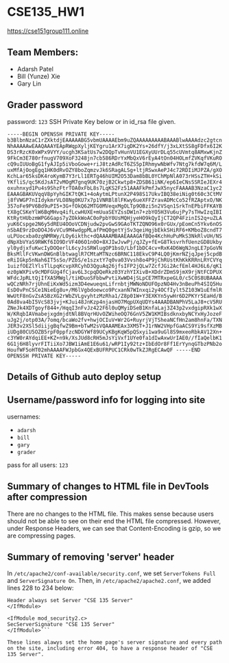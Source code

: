 # CSE135_HW1
<https://cse151group111.online>

## Team Members:
- Adarsh Patel
- Bill (Yunze) Xie
- Gary Lin

## Grader password
password: `123`
SSH Private Key below or in id_rsa file given.

`-----BEGIN OPENSSH PRIVATE KEY-----
b3BlbnNzaC1rZXktdjEAAAAABG5vbmUAAAAEbm9uZQAAAAAAAAABAAABlwAAAAdzc2gtcn
NhAAAAAwEAAQAAAYEApRWqpXyljKEYgru1ArX7igDK2Ys+26dfY/j3xLXtSS8gFDfx6I2K
DS3rRzcK0xWPx9VYY/ucgh3KSatUs7w2DQpTvHunVU1EGXyUUrDLq55cUVmtq8AMxwKjnZ
9FkCm3E780rfnugV709XoF3248jn7cb586RDrYxMbQxV6rEyA4tOn04HOLmfZVKqfVKuRO
cQ9uIUUoBgG1fyAJIp5iVboGowe+riJ8tzAdRcT6ZS5pIRhmywNbWfv7Ntg7kfdW7q6M/L
uxMfAjOogEgq1HK0dRvOZY8boZqmzvJk6SRagALSg+ltjRSwxAePJ4c72RDIiMJPZA/gXO
KchLar65ksDK4roKymB7Y3rLl1ERTg46hUIM2O53Dam8bBL0YChMpNlA073rHSsZTH+kSi
YKfliS/qc5KdJsAT2vMOgM7gnq9UK70zjB2Ckwtp8+ZDSB61iNK/ep6IeCNsSSRIeJEXr4
oxuhnxyd1Pu4s9ShzFtrTOA0xFbL8s7LqKS2Fz51AAAFkPmfJwX5nycFAAAAB3NzaC1yc2
EAAAGBAKUVqqV8pYyhGIK7tQK1+4oAytmLPtunX2P498S17UkvIBQ38eiNig0t60c3CtMV
j8fVWGP7nIIdykmrVLO8Ng0KU7x7p1VNRBl8lFKwy6ueXFFZravADMcCo52fRZAptxO/NK
357oFe9PV6Bd9uPI5+3G+fOkQ62MTG0MVeqxMgOLTp9OBzi5n2VSqn1SrkTnEPbiFFKAYB
tX8gCSKeYlW6BqMHvq4ifLcwHUXE+mUuaSEYZssDW1n7+zbYO5H3Vu6ujPy7sTHwIzqIBI
KtRytHUbzmWPG6Gaps7yZOkkWoAC0oPpbY0UsMQHjyeHO9kQyIjCT2QP4FzinIS2q+uZLA
yuK6Cspge2N6y5dREU4OOoVCDNjudw2pvGwS9GAoTKTZQNO96x0rGUx/pEomCn5Ykv6nOS
nSbAE9rzDoDO4J6vVCu9M4wdgpMLafPmQ0getYjSv3qeiHgjbEkkSHiRF6+KMboZ8cndT7
uLPUocxba0zgNMRWy/LOy6ikthc+dQAAAAMBAAEAAAGAfBQe4KchHuPuMkS3NkRlvUH/NS
dNpXbVYaS9RWKf6IO9DrVF406O1n0O+8XJIwJvwPj/qJZy+fE+G8TksvrhfUenzGD8Ukby
yl0ydjxfuKwcIyDOQerlL6cyJsSRWlugOP1bsO/Lbf1bDC4cv+RxK4D6WgNJngLE7pGoVN
BksMllFcVKwnDWGnBlbtwaglR7CMtaMTNzc6BRNC118EkvC9P4LQ0jKmrNZjqJpej5cpdB
eRiIGkp5nNah6IT5sSo/PZbS/e1szxtY7q0va03Vvsh8o4P9jChRUstKhKkKRRnLRYCVYq
1uizfOEZlYlsTlLpqKcvpXRCyhD3QguAq26jfsIFP2jQLw7ZcfJGi2AcfEml4HJ6L6/qK1
ez0pWXPiv9cMDFGUg4fCjav6L3cpqDQeRkz03YzhYIXivB+XDdrZDmS9jmX9rjNtFCDPUX
WFdcJpRLtQjIfXA5MWgl/tiHDuoSFbbwPvtiXwWD4jSLpCE7MTRxpeGL0/c5C0S8UBAAAA
wQCzNRh7rjUhnEiKxWd5izm3D4ewueqnLifrnbtjMWNoNDUFOpzNO4Hv3nBeuPh4SIQ5Hu
EsD0vPnCSCe1NieEg8u+/M6lVgbdoewco9PcxanN7WInxqi2y4OCfIylt5Z103W1uEfmlR
WwUtF8nGvZsA5BzXG2rWbZVLgvyhtzMzRha1/Z8p01W+Y3EXKYn5ywHr6D2PKYr5EaHd/B
0Ad8va4bI5VcS83jvj+KJui48JnKzp4njasHO7MqpUXqUDYs4AAADBANPhV5LaJ8+cV5RU
ZNeJk4XDTgoyf844+/HqqI3nFvJz422F6l0uQMyiDSeB1KnfaLaj3Z43p2vxdgipRXk1wX
W/KRqbIAVmabejxgdmjdtNl8BVqrHUvOZWiheOQ76GnV5ZW1KMIBsdknxbyNCYxHyJozeF
uJg2j/otp03A/7omq/bcaWo2fv+hwjOCIuV+Wr2G+RuyrjVjTSheaNCfHn2am8hnFa/TXN
JER3v2XSl5diijgBqfwZ9Bm+bTwM2sVQAAAMEAx3XM5T+J1rNW2VHpfGaACS9Yi9sfXzMB
iUDg80CU5OZB5rpF0ppfzcNDGYWf89UCyKBgKqW5pQSxyi1wa9uGl8S9mxeoRbkAV12Xn+
c3YW0rAYdqiEE+KZ+n9k/XsJUd8cRH5mJsYiVxf1UYe0fa1dIwAxwUrIAE0//fIaQelbK1
6G1j6H8lyvrFITiiXo7JBW1iAmE1E6u61/wRP1Iy92tz+IbEdOr8Ff1ErYynqGTbzPNb2o
HoufWF5oHT02mhAAAAFWJpbGx4QExBUFRPUC1CRk0wTkZJRgECAwQF
-----END OPENSSH PRIVATE KEY-----`

## Details of Github auto deploy setup
## Username/password info for logging into site
usernames: 
- `adarsh` 
- `bill`
- `gary`
- `grader`

pass for all users: `123`
## Summary of changes to HTML file in DevTools after compression
There are no changes to the HTML file. This makes sense because users should not be able to see on their end the HTML file compressed. However, under Response Headers, we can see that Content-Encoding is gzip, so we are compressing pages.
## Summary of removing 'server' header
In `/etc/apache2/conf-available/security.conf`, we set `ServerTokens Full` and `ServerSignature On`. Then, in `/etc/apache2/apache2.conf`, we added lines 228 to 234 below:

```<IfModule mod_headers.c>
Header always set Server "CSE 135 Server"
</IfModule>

<IfModule mod_security2.c>
SecServerSignature "CSE 135 Server"
</IfModule>```

These lines alawys set the home page's server signature and every path on the site, including error 404, to have a response header of "CSE 135 Server".
